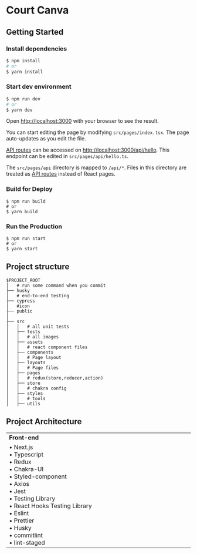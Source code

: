 # Court Canva

## Getting Started

### Install dependencies
```bash
$ npm install
# or
$ yarn install
```

### Start dev environment
```bash
$ npm run dev
# or
$ yarn dev
```

Open [http://localhost:3000](http://localhost:3000) with your browser to see the result.

You can start editing the page by modifying `src/pages/index.tsx`. The page auto-updates as you edit the file.

[API routes](https://nextjs.org/docs/api-routes/introduction) can be accessed on [http://localhost:3000/api/hello](http://localhost:3000/api/hello). This endpoint can be edited in `src/pages/api/hello.ts`.

The `src/pages/api` directory is mapped to `/api/*`. Files in this directory are treated as [API routes](https://nextjs.org/docs/api-routes/introduction) instead of React pages.

### Build for Deploy

```shell
$ npm run build
# or
$ yarn build
```

### Run the Production

```shell
$ npm run start
# or
$ yarn start
```

## Project structure

```
$PROJECT_ROOT
│   # run some command when you commit
├── husky
│   # end-to-end testing
├── cypress
│   #icon
├── public
│
├── src
│   │   # all unit tests
│   ├── tests
│   │   # all images
│   ├── assets
│   │   # react component files
│   ├── components
│   │   # Page layout
│   ├── layouts
│   │   # Page files
│   ├── pages
│   │   # redux(store,reducer,action)
│   ├── store
│   │   # chakra config
│   ├── styles
│   │   # tools
│   ├── utils
```

## Project Architecture

<table align="center" border=0>
   <tr>
      <td width="500"><b>Front-end</b></td>
   </tr>
   <tr>
      <td>
         • Next.js<br>
         • Typescript<br>
         • Redux<br>
         • Chakra-UI<br>
         • Styled-component<br>
         • Axios<br>
         • Jest<br>
         • Testing Library<br>
         • React Hooks Testing Library<br>
         • Eslint<br>
         • Prettier<br>
         • Husky<br>
         • commitlint<br>
         • lint-staged<br>
      </td>
   </tr>
</table>

